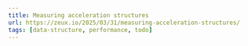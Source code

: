 ```yaml
---
title: Measuring acceleration structures
url: https://zeux.io/2025/03/31/measuring-acceleration-structures/
tags: [data-structure, performance, todo]
---
```


